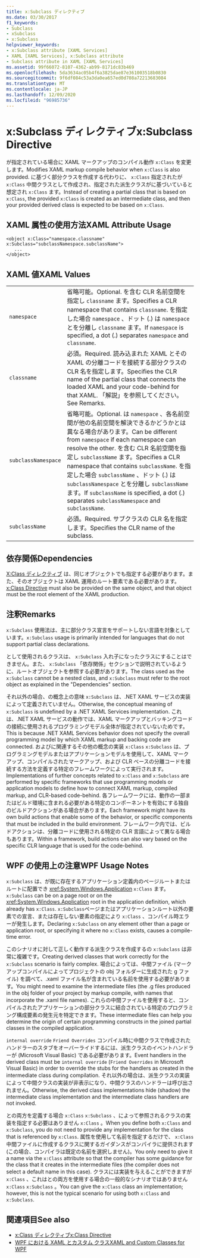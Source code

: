 ```yaml
---
title: x:Subclass ディレクティブ
ms.date: 03/30/2017
f1_keywords:
- Subclass
- xSubclass
- x:Subclass
helpviewer_keywords:
- x:Subclass attribute [XAML Services]
- XAML [XAML Services], x:Subclass attribute
- Subclass attribute in XAML [XAML Services]
ms.assetid: 99f66072-8107-4362-ab99-8171dc83b469
ms.openlocfilehash: 5da3634ac05b4f6a3825dae87e361003518b0830
ms.sourcegitcommit: 9f6df084c53a3da0ea657ed0d708a72213683084
ms.translationtype: MT
ms.contentlocale: ja-JP
ms.lasthandoff: 12/09/2020
ms.locfileid: "96985736"
---
```

# <a name="xsubclass-directive"></a><span data-ttu-id="ed4d6-102">x:Subclass ディレクティブ</span><span class="sxs-lookup"><span data-stu-id="ed4d6-102">x:Subclass Directive</span></span>

<span data-ttu-id="ed4d6-103">が指定されている場合に XAML マークアップのコンパイル動作 `x:Class` を変更します。</span><span class="sxs-lookup"><span data-stu-id="ed4d6-103">Modifies XAML markup compile behavior when `x:Class` is also provided.</span></span> <span data-ttu-id="ed4d6-104">に基づく部分クラスを作成する代わりに、 `x:Class` 指定されたが `x:Class` 中間クラスとして作成され、指定された派生クラスがに基づいていると想定され `x:Class` ます。</span><span class="sxs-lookup"><span data-stu-id="ed4d6-104">Instead of creating a partial class that is based on `x:Class`, the provided `x:Class` is created as an intermediate class, and then your provided derived class is expected to be based on `x:Class`.</span></span>

## <a name="xaml-attribute-usage"></a><span data-ttu-id="ed4d6-105">XAML 属性の使用方法</span><span class="sxs-lookup"><span data-stu-id="ed4d6-105">XAML Attribute Usage</span></span>

```xaml
<object x:Class="namespace.classname" x:Subclass="subclassNamespace.subclassName">
   ...
</object>
```

## <a name="xaml-values"></a><span data-ttu-id="ed4d6-106">XAML 値</span><span class="sxs-lookup"><span data-stu-id="ed4d6-106">XAML Values</span></span>

|||
|-|-|
|`namespace`|<span data-ttu-id="ed4d6-107">省略可能。</span><span class="sxs-lookup"><span data-stu-id="ed4d6-107">Optional.</span></span> <span data-ttu-id="ed4d6-108">を含む CLR 名前空間を指定し `classname` ます。</span><span class="sxs-lookup"><span data-stu-id="ed4d6-108">Specifies a CLR namespace that contains `classname`.</span></span> <span data-ttu-id="ed4d6-109">を指定した場合 `namespace` 、ドット (.) は `namespace` とを分離し `classname` ます。</span><span class="sxs-lookup"><span data-stu-id="ed4d6-109">If `namespace` is specified, a dot (.) separates `namespace` and `classname`.</span></span>|
|`classname`|<span data-ttu-id="ed4d6-110">必須。</span><span class="sxs-lookup"><span data-stu-id="ed4d6-110">Required.</span></span> <span data-ttu-id="ed4d6-111">読み込まれた XAML とその XAML の分離コードを接続する部分クラスの CLR 名を指定します。</span><span class="sxs-lookup"><span data-stu-id="ed4d6-111">Specifies the CLR name of the partial class that connects the loaded XAML and your code-behind for that XAML.</span></span> <span data-ttu-id="ed4d6-112">「解説」を参照してください。</span><span class="sxs-lookup"><span data-stu-id="ed4d6-112">See Remarks.</span></span>|
|`subclassNamespace`|<span data-ttu-id="ed4d6-113">省略可能。</span><span class="sxs-lookup"><span data-stu-id="ed4d6-113">Optional.</span></span> <span data-ttu-id="ed4d6-114">は `namespace` 、各名前空間が他の名前空間を解決できるかどうかとは異なる場合があります。</span><span class="sxs-lookup"><span data-stu-id="ed4d6-114">Can be different from `namespace` if each namespace can resolve the other.</span></span> <span data-ttu-id="ed4d6-115">を含む CLR 名前空間を指定し `subclassName` ます。</span><span class="sxs-lookup"><span data-stu-id="ed4d6-115">Specifies a CLR namespace that contains `subclassName`.</span></span> <span data-ttu-id="ed4d6-116">を指定した場合 `subclassName` 、ドット (.) は `subclassNamespace` とを分離し `subclassName` ます。</span><span class="sxs-lookup"><span data-stu-id="ed4d6-116">If `subclassName` is specified, a dot (.) separates `subclassNamespace` and `subclassName`.</span></span>|
|`subclassName`|<span data-ttu-id="ed4d6-117">必須。</span><span class="sxs-lookup"><span data-stu-id="ed4d6-117">Required.</span></span> <span data-ttu-id="ed4d6-118">サブクラスの CLR 名を指定します。</span><span class="sxs-lookup"><span data-stu-id="ed4d6-118">Specifies the CLR name of the subclass.</span></span>|

## <a name="dependencies"></a><span data-ttu-id="ed4d6-119">依存関係</span><span class="sxs-lookup"><span data-stu-id="ed4d6-119">Dependencies</span></span>

<span data-ttu-id="ed4d6-120">[X:Class ディレクティブ](xclass-directive.md) は、同じオブジェクトでも指定する必要があります。また、そのオブジェクトは XAML 運用のルート要素である必要があります。</span><span class="sxs-lookup"><span data-stu-id="ed4d6-120">[x:Class Directive](xclass-directive.md) must also be provided on the same object, and that object must be the root element of the XAML production.</span></span>

## <a name="remarks"></a><span data-ttu-id="ed4d6-121">注釈</span><span class="sxs-lookup"><span data-stu-id="ed4d6-121">Remarks</span></span>

<span data-ttu-id="ed4d6-122">`x:Subclass` 使用法は、主に部分クラス宣言をサポートしない言語を対象としています。</span><span class="sxs-lookup"><span data-stu-id="ed4d6-122">`x:Subclass` usage is primarily intended for languages that do not support partial class declarations.</span></span>

<span data-ttu-id="ed4d6-123">として使用されるクラスは、 `x:Subclass` 入れ子になったクラスにすることはできません。また、 `x:Subclass` 「依存関係」セクションで説明されているように、ルートオブジェクトを参照する必要があります。</span><span class="sxs-lookup"><span data-stu-id="ed4d6-123">The class used as the `x:Subclass` cannot be a nested class, and `x:Subclass` must refer to the root object as explained in the "Dependencies" section.</span></span>

<span data-ttu-id="ed4d6-124">それ以外の場合、の概念上の意味 `x:Subclass` は、.NET XAML サービスの実装によって定義されていません。</span><span class="sxs-lookup"><span data-stu-id="ed4d6-124">Otherwise, the conceptual meaning of `x:Subclass` is undefined by a .NET XAML Services implementation.</span></span> <span data-ttu-id="ed4d6-125">これは、.NET XAML サービスの動作では、XAML マークアップとバッキングコードの接続に使用されるプログラミングモデル全体が指定されていないためです。</span><span class="sxs-lookup"><span data-stu-id="ed4d6-125">This is because .NET XAML Services behavior does not specify the overall programming model by which XAML markup and backing code are connected.</span></span> <span data-ttu-id="ed4d6-126">およびに関連するその他の概念の実装 `x:Class` `x:Subclass` は、プログラミングモデルまたはアプリケーションモデルを使用して、XAML マークアップ、コンパイルされたマークアップ、および CLR ベースの分離コードを接続する方法を定義する特定のフレームワークによって実行されます。</span><span class="sxs-lookup"><span data-stu-id="ed4d6-126">Implementations of further concepts related to `x:Class` and `x:Subclass` are performed by specific frameworks that use programming models or application models to define how to connect XAML markup, compiled markup, and CLR-based code-behind.</span></span> <span data-ttu-id="ed4d6-127">各フレームワークには、動作の一部またはビルド環境に含まれる必要がある特定のコンポーネントを有効にする独自のビルドアクションがある場合があります。</span><span class="sxs-lookup"><span data-stu-id="ed4d6-127">Each framework might have its own build actions that enable some of the behavior, or specific components that must be included in the build environment.</span></span> <span data-ttu-id="ed4d6-128">フレームワーク内では、ビルドアクションは、分離コードに使用される特定の CLR 言語によって異なる場合もあります。</span><span class="sxs-lookup"><span data-stu-id="ed4d6-128">Within a framework, build actions can also vary based on the specific CLR language that is used for the code-behind.</span></span>

## <a name="wpf-usage-notes"></a><span data-ttu-id="ed4d6-129">WPF の使用上の注意</span><span class="sxs-lookup"><span data-stu-id="ed4d6-129">WPF Usage Notes</span></span>

<span data-ttu-id="ed4d6-130">`x:Subclass` は、が既に存在するアプリケーション定義内のページルートまたはルートに配置でき <xref:System.Windows.Application> `x:Class` ます。</span><span class="sxs-lookup"><span data-stu-id="ed4d6-130">`x:Subclass` can be on a page root or on the <xref:System.Windows.Application> root in the application definition, which already has `x:Class`.</span></span> <span data-ttu-id="ed4d6-131">`x:Subclass`ページまたはアプリケーションルート以外の要素での宣言、または存在しない要素の指定により `x:Class` 、コンパイル時エラーが発生します。</span><span class="sxs-lookup"><span data-stu-id="ed4d6-131">Declaring `x:Subclass` on any element other than a page or application root, or specifying it where no `x:Class` exists, causes a compile-time error.</span></span>

<span data-ttu-id="ed4d6-132">このシナリオに対して正しく動作する派生クラスを作成するの `x:Subclass` は非常に複雑です。</span><span class="sxs-lookup"><span data-stu-id="ed4d6-132">Creating derived classes that work correctly for the `x:Subclass` scenario is fairly complex.</span></span> <span data-ttu-id="ed4d6-133">場合によっては、中間ファイル (マークアップコンパイルによってプロジェクトの obj フォルダーに生成された g ファイル) を調べて、.xaml ファイル名が含まれている名前を使用する必要があります。</span><span class="sxs-lookup"><span data-stu-id="ed4d6-133">You might need to examine the intermediate files (the .g files produced in the obj folder of your project by markup compile, with names that incorporate the .xaml file names).</span></span> <span data-ttu-id="ed4d6-134">これらの中間ファイルを使用すると、コンパイルされたアプリケーションの部分クラスに結合されている特定のプログラミング構成要素の発生元を特定できます。</span><span class="sxs-lookup"><span data-stu-id="ed4d6-134">These intermediate files can help you determine the origin of certain programming constructs in the joined partial classes in the compiled application.</span></span>

<span data-ttu-id="ed4d6-135">`internal override` `Friend Overrides` コンパイル時に中間クラスで作成されたハンドラーのスタブをオーバーライドするには、派生クラスのイベントハンドラーが (Microsoft Visual Basic) である必要があります。</span><span class="sxs-lookup"><span data-stu-id="ed4d6-135">Event handlers in the derived class must be `internal override` (`Friend Overrides` in Microsoft Visual Basic) in order to override the stubs for the handlers as created in the intermediate class during compilation.</span></span> <span data-ttu-id="ed4d6-136">それ以外の場合は、派生クラスの実装によって中間クラスの実装が非表示になり、中間クラスのハンドラーは呼び出されません。</span><span class="sxs-lookup"><span data-stu-id="ed4d6-136">Otherwise, the derived class implementations hide (shadow) the intermediate class implementation and the intermediate class handlers are not invoked.</span></span>

<span data-ttu-id="ed4d6-137">との両方を定義する場合 `x:Class` `x:Subclass` 、によって参照されるクラスの実装を指定する必要はありません `x:Class` 。</span><span class="sxs-lookup"><span data-stu-id="ed4d6-137">When you define both `x:Class` and `x:Subclass`, you do not need to provide any implementation for the class that is referenced by `x:Class`.</span></span> <span data-ttu-id="ed4d6-138">属性を使用して名前を指定するだけで、 `x:Class` 中間ファイルに作成するクラスに関するガイダンスがコンパイラに提供されます (この場合、コンパイラは既定の名前を選択しません)。</span><span class="sxs-lookup"><span data-stu-id="ed4d6-138">You only need to give it a name via the `x:Class` attribute so that the compiler has some guidance for the class that it creates in the intermediate files (the compiler does not select a default name in this case).</span></span> <span data-ttu-id="ed4d6-139">クラスには実装を与えることができますが `x:Class` 、これはとの両方を使用する場合の一般的なシナリオではありません `x:Class` `x:Subclass` 。</span><span class="sxs-lookup"><span data-stu-id="ed4d6-139">You can give the `x:Class` class an implementation; however, this is not the typical scenario for using both `x:Class` and `x:Subclass`.</span></span>

## <a name="see-also"></a><span data-ttu-id="ed4d6-140">関連項目</span><span class="sxs-lookup"><span data-stu-id="ed4d6-140">See also</span></span>

- [<span data-ttu-id="ed4d6-141">x:Class ディレクティブ</span><span class="sxs-lookup"><span data-stu-id="ed4d6-141">x:Class Directive</span></span>](xclass-directive.md)
- [<span data-ttu-id="ed4d6-142">WPF における XAML とカスタム クラス</span><span class="sxs-lookup"><span data-stu-id="ed4d6-142">XAML and Custom Classes for WPF</span></span>](../framework/wpf/advanced/xaml-and-custom-classes-for-wpf.md)
